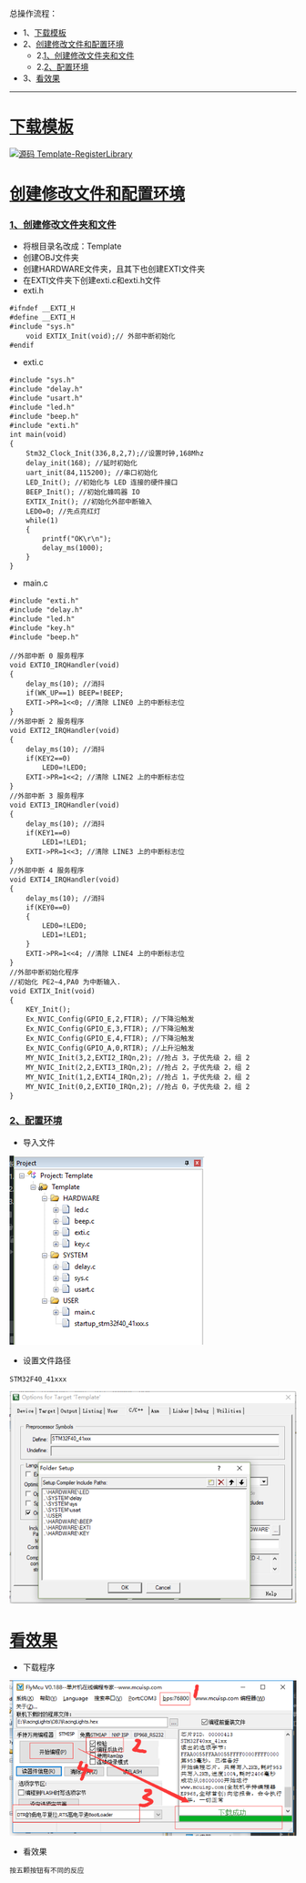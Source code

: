 总操作流程：
- 1、[下载模板](#STM-M4-01)
- 2、[创建修改文件和配置环境](#STM-M4-02)
    - 2.[1、创建修改文件夹和文件](#STM-M4-02-01)
    - 2.[2、配置环境](#STM-M4-02-02)
- 3、[看效果](#STM-M4-03)

***

# <a name="STM-M4-01" href="#" >下载模板</a>

[![](https://img.shields.io/badge/源码-Template--RegisterLibrary-blue.svg "源码 Template-RegisterLibrary")](https://github.com/lidekai/Template-RegisterLibrary.git)

# <a name="STM-M4-02" href="#" >创建修改文件和配置环境</a>

### <a name="STM-M4-02-01" href="#" >1、创建修改文件夹和文件</a>

- 将根目录名改成：Template
- 创建OBJ文件夹
- 创建HARDWARE文件夹，且其下也创建EXTI文件夹
- 在EXTI文件夹下创建exti.c和exti.h文件
- exti.h
```
#ifndef __EXTI_H
#define __EXTI_H
#include "sys.h"
    void EXTIX_Init(void);// 外部中断初始化
#endif

```

- exti.c
```
#include "sys.h"
#include "delay.h"
#include "usart.h"
#include "led.h"
#include "beep.h"
#include "exti.h"
int main(void)
{
    Stm32_Clock_Init(336,8,2,7);//设置时钟,168Mhz
    delay_init(168); //延时初始化
    uart_init(84,115200); //串口初始化
    LED_Init(); //初始化与 LED 连接的硬件接口
    BEEP_Init(); //初始化蜂鸣器 IO
    EXTIX_Init(); //初始化外部中断输入
    LED0=0; //先点亮红灯
    while(1)
    {
        printf("OK\r\n");
        delay_ms(1000);
    }
}

```

- main.c

```
#include "exti.h"
#include "delay.h"
#include "led.h"
#include "key.h"
#include "beep.h"

//外部中断 0 服务程序
void EXTI0_IRQHandler(void)
{
    delay_ms(10); //消抖
    if(WK_UP==1) BEEP=!BEEP;
    EXTI->PR=1<<0; //清除 LINE0 上的中断标志位
}
//外部中断 2 服务程序
void EXTI2_IRQHandler(void)
{
    delay_ms(10); //消抖
    if(KEY2==0)
        LED0=!LED0;
    EXTI->PR=1<<2; //清除 LINE2 上的中断标志位
}
//外部中断 3 服务程序
void EXTI3_IRQHandler(void)
{
    delay_ms(10); //消抖
    if(KEY1==0)
        LED1=!LED1;
    EXTI->PR=1<<3; //清除 LINE3 上的中断标志位
}
//外部中断 4 服务程序
void EXTI4_IRQHandler(void)
{
    delay_ms(10); //消抖
    if(KEY0==0)
    {
        LED0=!LED0;
        LED1=!LED1;
    }
    EXTI->PR=1<<4; //清除 LINE4 上的中断标志位
}
//外部中断初始化程序
//初始化 PE2~4,PA0 为中断输入.
void EXTIX_Init(void)
{
    KEY_Init();
    Ex_NVIC_Config(GPIO_E,2,FTIR); //下降沿触发
    Ex_NVIC_Config(GPIO_E,3,FTIR); //下降沿触发
    Ex_NVIC_Config(GPIO_E,4,FTIR); //下降沿触发
    Ex_NVIC_Config(GPIO_A,0,RTIR); //上升沿触发
    MY_NVIC_Init(3,2,EXTI2_IRQn,2); //抢占 3，子优先级 2，组 2
    MY_NVIC_Init(2,2,EXTI3_IRQn,2); //抢占 2，子优先级 2，组 2
    MY_NVIC_Init(1,2,EXTI4_IRQn,2); //抢占 1，子优先级 2，组 2
    MY_NVIC_Init(0,2,EXTI0_IRQn,2); //抢占 0，子优先级 2，组 2
}

```

### <a name="STM-M4-02-02" href="#" >2、配置环境</a>

- 导入文件

![](image/6-1.png)

- 设置文件路径

`STM32F40_41xxx`

![](image/6-2.png)

# <a name="STM-M4-03" href="#" >看效果</a>

- 下载程序

![](image/2-4.png)

- 看效果

`按五颗按钮有不同的反应`
